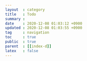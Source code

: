 ```yaml
---
layout  : category
title   : Todo
summary : 
date    : 2020-12-08 01:03:12 +0900
updated : 2020-12-08 01:03:55 +0900
tag     : navigation
toc     : true
public  : true
parent  : [[index-d]]
latex   : false
---
```

